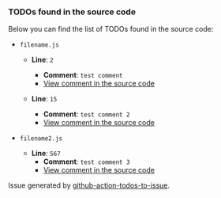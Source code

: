 ### TODOs found in the source code

Below you can find the list of TODOs found in the source code:


  * `filename.js`
  
    * **Line**: `2`
      * **Comment**: `test comment`
      * [View comment in the source code](https://url.com)
  
    * **Line**: `15`
      * **Comment**: `test comment 2`
      * [View comment in the source code](https://url2.com)
  

  * `filename2.js`
  
    * **Line**: `567`
      * **Comment**: `test comment 3`
      * [View comment in the source code](https://url3.com)
  


Issue generated by [github-action-todos-to-issue](https://github.com/nearform-actions/github-action-todos-to-issue).
